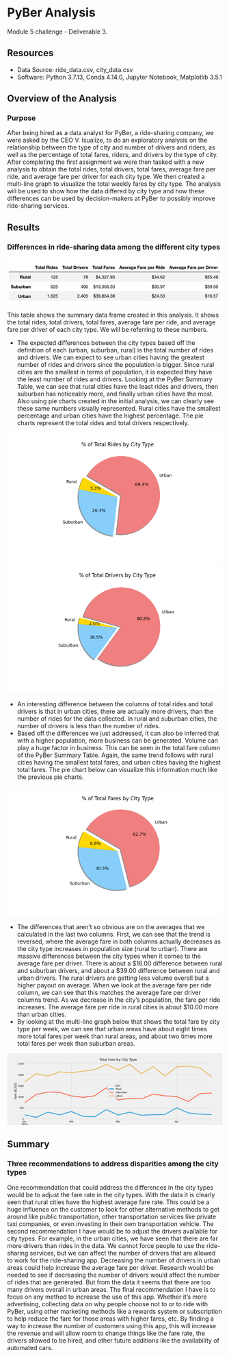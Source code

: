 # PyBer Analysis
Module 5 challenge - Deliverable 3.

## Resources
- Data Source: ride_data.csv, city_data.csv
- Software: Python 3.7.13, Conda 4.14.0, Jupyter Notebook, Matplotlib 3.5.1

## Overview of the Analysis

### Purpose
After being hired as a data analyst for PyBer, a ride-sharing company, we were asked by the CEO V. Isualize, to do an exploratory analysis on the relationship between the type of city and number of drivers and riders, as well as the percentage of total fares, riders, and drivers by the type of city. After completing the first assignment we were then tasked with a new analysis to obtain the total rides, total drivers, total fares, average fare per ride, and average fare per driver for each city type. We then created a multi-line graph to visualize the total weekly fares by city type. The analysis will be used to show how the data differed by city type and how these differences can be used by decision-makers at PyBer to possibly improve ride-sharing services. 

## Results

### Differences in ride-sharing data among the different city types

![PyBer Summary Table](https://github.com/DaniliukK95/pyber_analysis/blob/main/analysis/pyber_summary.png)

This table shows the summary data frame created in this analysis. It shows the total rides, total drivers, total fares, average fare per ride, and average fare per driver of each city type. We will be referring to these numbers. 
- The expected differences between the city types based off the definition of each (urban, suburban, rural) is the total number of rides and drivers. We can expect to see urban cities having the greatest number of rides and drivers since the population is bigger. Since rural cities are the smallest in terms of population, it is expected they have the least number of rides and drivers. Looking at the PyBer Summary Table, we can see that rural cities have the least rides and drivers, then suburban has noticeably more, and finally urban cities have the most. Also using pie charts created in the initial analysis, we can clearly see these same numbers visually represented. Rural cities have the smallest percentage and urban cities have the highest percentage. The pie charts represent the total rides and total drivers respectively. 

![% of Total rides by city type](https://github.com/DaniliukK95/pyber_analysis/blob/main/analysis/Fig6.png)
![% of Total drivers by city type](https://github.com/DaniliukK95/pyber_analysis/blob/main/analysis/Fig7.png)

- An interesting difference between the columns of total rides and total drivers is that in urban cities, there are actually more drivers, than the number of rides for the data collected. In rural and suburban cities, the number of drivers is less than the number of rides. 
- Based off the differences we just addressed, it can also be inferred that with a higher population, more business can be generated. Volume can play a huge factor in business. This can be seen in the total fare column of the PyBer Summary Table. Again, the same trend follows with rural cities having the smallest total fares, and urban cities having the highest total fares. The pie chart below can visualize this information much like the previous pie charts.

![% of Total fares by city type](https://github.com/DaniliukK95/pyber_analysis/blob/main/analysis/Fig5.png)

- The differences that aren’t so obvious are on the averages that we calculated in the last two columns. First, we can see that the trend is reversed, where the average fare in both columns actually decreases as the city type increases in population size (rural to urban). There are massive differences between the city types when it comes to the average fare per driver. There is about a $16.00 difference between rural and suburban drivers, and about a $39.00 difference between rural and urban drivers. The rural drivers are getting less volume overall but a higher payout on average. When we look at the average fare per ride column, we can see that this matches the average fare per driver columns trend. As we decrease in the city’s population, the fare per ride increases. The average fare per ride in rural cities is about $10.00 more than urban cities. 
- By looking at the multi-line graph below that shows the total fare by city type per week, we can see that urban areas have about eight times more total fares per week than rural areas, and about two times more total fares per week than suburban areas. 

![PyBer Fare by Weeks Multi-Line](https://github.com/DaniliukK95/pyber_analysis/blob/main/analysis/PyBer_fare_summary.png)

## Summary

### Three recommendations to address disparities among the city types
One recommendation that could address the differences in the city types would be to adjust the fare rate in the city types. With the data it is clearly seen that rural cities have the highest average fare rate. This could be a huge influence on the customer to look for other alternative methods to get around like public transportation, other transportation services like private taxi companies, or even investing in their own transportation vehicle. 
The second recommendation I have would be to adjust the drivers available for city types. For example, in the urban cities, we have seen that there are far more drivers than rides in the data. We cannot force people to use the ride-sharing services, but we can affect the number of drivers that are allowed to work for the ride-sharing app. Decreasing the number of drivers in urban areas could help increase the average fare per driver. Research would be needed to see if decreasing the number of drivers would affect the number of rides that are generated. But from the data it seems that there are too many drivers overall in urban areas. 
The final recommendation I have is to focus on any method to increase the use of this app. Whether it’s more advertising, collecting data on why people choose not to or to ride with PyBer, using other marketing methods like a rewards system or subscription to help reduce the fare for those areas with higher fares, etc. By finding a way to increase the number of customers using this app, this will increase the revenue and will allow room to change things like the fare rate, the drivers allowed to be hired, and other future additions like the availability of automated cars.
